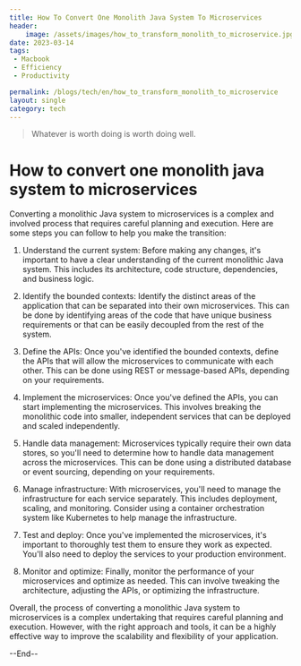 ```yaml
---
title: How To Convert One Monolith Java System To Microservices
header:
    image: /assets/images/how_to_transform_monolith_to_microservice.jpg
date: 2023-03-14
tags:
 - Macbook
 - Efficiency
 - Productivity

permalink: /blogs/tech/en/how_to_transform_monolith_to_microservice
layout: single
category: tech
---
```

> Whatever is worth doing is worth doing well.

# How to convert one monolith java system to microservices
Converting a monolithic Java system to microservices is a complex and involved process that requires careful planning and execution. Here are some steps you can follow to help you make the transition:

 1. Understand the current system: Before making any changes, it's important to have a clear understanding of the current monolithic Java system. This includes its architecture, code structure, dependencies, and business logic.

 1. Identify the bounded contexts: Identify the distinct areas of the application that can be separated into their own microservices. This can be done by identifying areas of the code that have unique business requirements or that can be easily decoupled from the rest of the system.

 1. Define the APIs: Once you've identified the bounded contexts, define the APIs that will allow the microservices to communicate with each other. This can be done using REST or message-based APIs, depending on your requirements.

 1. Implement the microservices: Once you've defined the APIs, you can start implementing the microservices. This involves breaking the monolithic code into smaller, independent services that can be deployed and scaled independently.

 1. Handle data management: Microservices typically require their own data stores, so you'll need to determine how to handle data management across the microservices. This can be done using a distributed database or event sourcing, depending on your requirements.

 1. Manage infrastructure: With microservices, you'll need to manage the infrastructure for each service separately. This includes deployment, scaling, and monitoring. Consider using a container orchestration system like Kubernetes to help manage the infrastructure.

 1. Test and deploy: Once you've implemented the microservices, it's important to thoroughly test them to ensure they work as expected. You'll also need to deploy the services to your production environment.

 1. Monitor and optimize: Finally, monitor the performance of your microservices and optimize as needed. This can involve tweaking the architecture, adjusting the APIs, or optimizing the infrastructure.

Overall, the process of converting a monolithic Java system to microservices is a complex undertaking that requires careful planning and execution. However, with the right approach and tools, it can be a highly effective way to improve the scalability and flexibility of your application.

--End--

